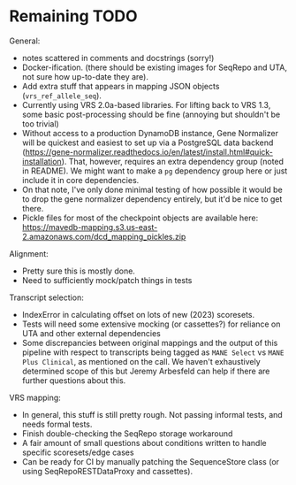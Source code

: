 # Remaining TODO

General:
* notes scattered in comments and docstrings (sorry!)
* Docker-ification. (there should be existing images for SeqRepo and UTA, not sure how up-to-date they are).
* Add extra stuff that appears in mapping JSON objects (``vrs_ref_allele_seq``).
* Currently using VRS 2.0a-based libraries. For lifting back to VRS 1.3, some basic post-processing should be fine (annoying but shouldn't be too trivial)
* Without access to a production DynamoDB instance, Gene Normalizer will be quickest and easiest to set up via a PostgreSQL data backend (https://gene-normalizer.readthedocs.io/en/latest/install.html#quick-installation). That, however, requires an extra dependency group (noted in README). We might want to make a `pg` dependency group here or just include it in core dependencies. 
* On that note, I've only done minimal testing of how possible it would be to drop the gene normalizer dependency entirely, but it'd be nice to get there.
* Pickle files for most of the checkpoint objects are available here: https://mavedb-mapping.s3.us-east-2.amazonaws.com/dcd_mapping_pickles.zip

Alignment:
* Pretty sure this is mostly done.
* Need to sufficiently mock/patch things in tests

Transcript selection:
* IndexError in calculating offset on lots of new (2023) scoresets.
* Tests will need some extensive mocking (or cassettes?) for reliance on UTA and other external dependencies
* Some discrepancies between original mappings and the output of this pipeline with respect to transcripts being tagged as `MANE Select` vs `MANE Plus Clinical`, as mentioned on the call. We haven't exhaustively determined scope of this but Jeremy Arbesfeld can help if there are further questions about this.

VRS mapping:
* In general, this stuff is still pretty rough. Not passing informal tests, and needs formal tests.
* Finish double-checking the SeqRepo storage workaround
* A fair amount of small questions about conditions written to handle specific scoresets/edge cases
* Can be ready for CI by manually patching the SequenceStore class (or using SeqRepoRESTDataProxy and cassettes).
